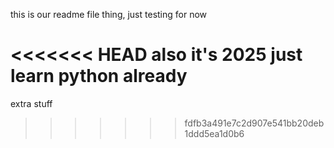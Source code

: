this is our readme file thing, just testing for now

<<<<<<< HEAD
also it's 2025 just learn python already
=======
extra stuff
>>>>>>> fdfb3a491e7c2d907e541bb20deb1ddd5ea1d0b6
